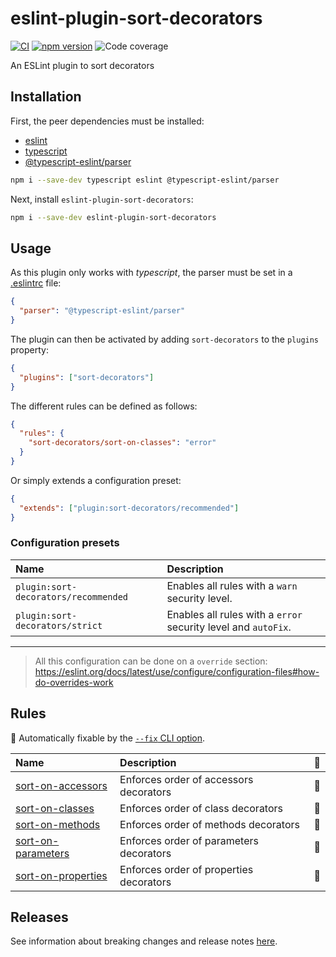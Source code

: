 # eslint-plugin-sort-decorators

[![CI](https://github.com/heap-code/eslint-plugin-sort-decorators/actions/workflows/ci.yml/badge.svg?branch=master)](https://github.com/heap-code/eslint-plugin-sort-decorators/actions/workflows/ci.yml)
[![npm version](https://img.shields.io/npm/v/eslint-plugin-sort-decorators)](https://www.npmjs.com/package/eslint-plugin-sort-decorators)
![Code coverage](.badges/code/coverage.svg)

An ESLint plugin to sort decorators

## Installation

First, the peer dependencies must be installed:

- [eslint](http://eslint.org)
- [typescript](http://www.typescriptlang.org/)
- [@typescript-eslint/parser](https://typescript-eslint.io/packages/parser/)

```bash
npm i --save-dev typescript eslint @typescript-eslint/parser
```

Next, install `eslint-plugin-sort-decorators`:

```bash
npm i --save-dev eslint-plugin-sort-decorators
```

## Usage

As this plugin only works with _typescript_,
the parser must be set in a [.eslintrc](https://eslint.org/docs/latest/use/configure/configuration-files#configuration-file-formats)
file:

```json
{
  "parser": "@typescript-eslint/parser"
}
```

The plugin can then be activated by adding `sort-decorators` to the `plugins` property:

```json
{
  "plugins": ["sort-decorators"]
}
```

The different rules can be defined as follows:

```json
{
  "rules": {
    "sort-decorators/sort-on-classes": "error"
  }
}
```

Or simply extends a configuration preset:

```json
{
  "extends": ["plugin:sort-decorators/recommended"]
}
```

### Configuration presets

| Name                                 | Description                                                    |
|:-------------------------------------|:---------------------------------------------------------------|
| `plugin:sort-decorators/recommended` | Enables all rules with a `warn` security level.                |
| `plugin:sort-decorators/strict`      | Enables all rules with a `error` security level and `autoFix`. |

---

> All this configuration can be done on a `override` section:
> <https://eslint.org/docs/latest/use/configure/configuration-files#how-do-overrides-work>

## Rules

<!-- begin auto-generated rules list -->

🔧 Automatically fixable by the [`--fix` CLI option](https://eslint.org/docs/user-guide/command-line-interface#--fix).

| Name                                                   | Description                             | 🔧 |
| :----------------------------------------------------- | :-------------------------------------- | :- |
| [sort-on-accessors](docs/rules/sort-on-accessors.md)   | Enforces order of accessors decorators  | 🔧 |
| [sort-on-classes](docs/rules/sort-on-classes.md)       | Enforces order of class decorators      | 🔧 |
| [sort-on-methods](docs/rules/sort-on-methods.md)       | Enforces order of methods decorators    | 🔧 |
| [sort-on-parameters](docs/rules/sort-on-parameters.md) | Enforces order of parameters decorators | 🔧 |
| [sort-on-properties](docs/rules/sort-on-properties.md) | Enforces order of properties decorators | 🔧 |

<!-- end auto-generated rules list -->

## Releases

See information about breaking changes and release notes [here](https://github.com/heap-code/eslint-plugin-sort-decorators/blob/HEAD/CHANGELOG.md).
